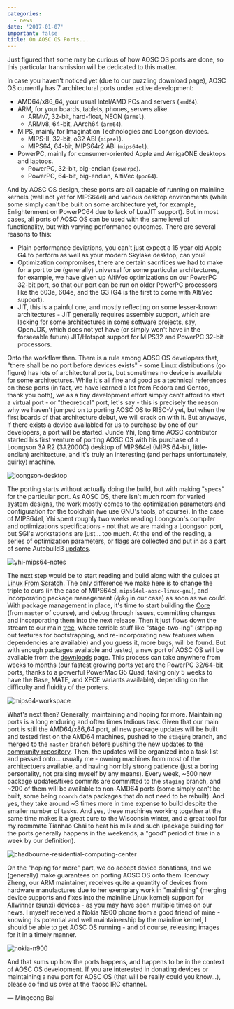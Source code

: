 ```yaml
---
categories:
  - news
date: '2017-01-07'
important: false
title: On AOSC OS Ports...
---
```



Just figured that some may be curious of how AOSC OS ports are done, so this
particular transmission will be dedicated to this matter.

In case you haven't noticed yet (due to our puzzling download page), AOSC OS
currently has 7 architectural ports under active development:

- AMD64/x86_64, your usual Intel/AMD PCs and servers (`amd64`).
- ARM, for your boards, tablets, phones, servers alike.
  - ARMv7, 32-bit, hard-float, NEON (`armel`).
  - ARMv8, 64-bit, AArch64 (`arm64`).
- MIPS, mainly for Imagination Technologies and Loongson devices.
  - MIPS-II, 32-bit, o32 ABI (`mipsel`).
  - MIPS64, 64-bit, MIPS64r2 ABI (`mips64el`).
- PowerPC, mainly for consumer-oriented Apple and AmigaONE desktops and laptops.
  - PowerPC, 32-bit, big-endian (`powerpc`).
  - PowerPC, 64-bit, big-endian, AltiVec (`ppc64`).

And by AOSC OS design, these ports are all capable of running on mainline
kernels (well not yet for MIPS64el) and various desktop environments (while
some simply can't be built on some architecture yet, for example, Enlightenment
on PowerPC64 due to lack of LuaJIT support). But in most cases, all ports of
AOSC OS can be used with the same level of functionality, but with varying
performance outcomes. There are several reasons to this:

- Plain performance deviations, you can't just expect a 15 year old Apple G4 to
  perform as well as your modern Skylake desktop, can you?
- Optimization compromises, there are certain sacrifices we had to make for a
  port to be (generally) universal for some particular architectures, for
  example, we have given up AltiVec optimizations on our PowerPC 32-bit port,
  so that our port can be run on older PowerPC processors like the 603e, 604e,
  and the G3 (G4 is the first to come with AltiVec support).
- JIT, this is a painful one, and mostly reflecting on some lesser-known
  architectures - JIT generally requires assembly support, which are lacking
  for some architectures in some software projects, say, OpenJDK, which does not
  yet have (or simply won't have in the forseeable future) JIT/Hotspot support
  for MIPS32 and PowerPC 32-bit processors.

Onto the workflow then. There is a rule among AOSC OS developers that, "there
shall be no port before devices exists" - some Linux distributions (go figure)
has lots of architectural ports, but sometimes no device is available for some
architectures. While it's all fine and good as a technical references on these
ports (in fact, we have learned a lot from Fedora and Gentoo, thank you both),
we as a tiny development effort simply can't afford to start a virtual port -
or "theoretical" port, let's say - this is precisely the reason why we haven't
jumped on to porting AOSC OS to RISC-V yet, but when the first boards of that
architecture debut, we will crack on with it. But anyways, if there exists a
device availabled for us to purchase by one of our developers, a port will be
started. Junde Yhi, long time AOSC contributor started his first venture of
porting AOSC OS with his purchase of a Loongson 3A R2 (3A2000C) desktop of
MIPS64el (MIPS 64-bit, little-endian) architecture, and it's truly an
interesting (and perhaps unfortunately, quirky) machine.

![loongson-desktop](/assets/news/mips64-buildbot.jpg)

The porting starts without actually doing the build, but with making "specs" for
the particular port. As AOSC OS, there isn't much room for varied system
designs, the work mostly comes to the optimization parameters and configuration
for the toolchain (we use GNU's tools, of course). In the case of MIPS64el,
Yhi spent roughly two weeks reading Loongson's compiler and optimizations
specifications - not that we are making a Loongson port, but SGI's workstations
are just... too much. At the end of the reading, a series of optimization
parameters, or flags are collected and put in as a part of some Autobuild3
[updates](https://github.com/AOSC-Dev/autobuild3/compare/7271c3c26d9e3aca26454e1608d7acb2059be360...fbc87e53a1131e1e187b0716d54b79fe45c01de6).

![yhi-mips64-notes](/assets/news/mips64-yhi-notes.jpg)

The next step would be to start reading and build along with the guides at
[Linux From Scratch](http://www.linuxformscratch.org/). The only difference we
make here is to change the triple to ours (in the case of MIPS64el,
`mips64el-aosc-linux-gnu`), and incorporating package management (`dpkg` in our
case) as soon as we could. With package management in place, it's time to start
building the [Core](https://github.com/AOSC-Dev/aosc-os-core/) (from `master`
of course), and debug through issues, committing changes and incorporating them
into the next release. Then it just flows down the stream to our main
[tree](https://github.com/AOSC-Dev/aosc-os-abbs/), where terrible stuff like
"stage-two-ing" (stripping out features for bootstrapping, and re-incorporating
new features when dependencies are available) and you guess it, more bugs, will
be found. But with enough packages available and tested, a new port of AOSC OS
will be available from the [downloads](https:/os-download/) page. This
process can take anywhere from weeks to months (our fastest growing ports yet
are the PowerPC 32/64-bit ports, thanks to a powerful PowerMac G5 Quad, taking
only 5 weeks to have the Base, MATE, and XFCE variants available), depending on
the difficulty and fluidity of the porters.

![mips64-workspace](/assets/news/mips64-workspace.jpg)

What's next then? Generally, maintaining and hoping for more. Maintaining ports
is a long enduring and often times tedious task. Given that our main port is
still the AMD64/x86_64 port, all new package updates will be built and tested
first on the AMD64 machines, pushed to the `staging` branch, and merged to the
`master` branch before pushing the new updates to the
[community repository](https://repo.aosc.io/). Then, the updates will be
organized into a task list and passed onto... usually me - owning machines from
most of the architectuers available, and having horribly strong patience (just
a boring personality, not praising myself by any means). Every week, ~500 new
package updates/fixes commits are committed to the `staging` branch, and ~200
of them will be available to non-AMD64 ports (some simply can't be built, some
being `noarch` data packages that do not need to be rebuilt). And yes, they take
around ~3 times more in time expense to build despite the smaller number of
tasks. And yes, these machines working together at the same time makes it a
great cure to the Wisconsin winter, and a great tool for my roommate Tianhao Chai
to heat his milk and such (package building for the ports generally happens in
the weekends, a "good" period of time in a week by our definition).

![chadbourne-residential-computing-center](/assets/news/ports-build-farm.jpg)

On the "hoping for more" part, we do accept device donations, and we (generally)
make guarantees on porting AOSC OS onto them. Icenowy Zheng, our ARM maintainer,
receives quite a quantity of devices from hardware manufactures due to her
exemplary work in "mainlining" (merging device supports and fixes into the
mainline Linux kernel) support for Allwinner (sunxi) devices - as you may have
seen multiple times on our news. I myself received a Nokia N900 phone from a
good friend of mine - knowing its potential and well maintainership by the
mainline kernel, I should be able to get AOSC OS running - and of course,
releasing images for it in a timely manner.

![nokia-n900](/assets/news/nokia-n900.jpg)

And that sums up how the ports happens, and happens to be in the context of
AOSC OS development. If you are interested in donating devices or maintaining
a new port for AOSC OS (that will be really could you know...), please do find
us over at the #aosc IRC channel.

— Mingcong Bai
